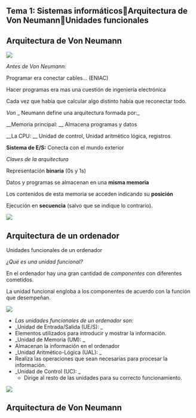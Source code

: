 ## Tema 1: Sistemas informáticosArquitectura de Von NeumannUnidades funcionales

## Arquitectura de Von Neumann

![](img/61_Arquitectura_del_ordenador0.png)

_Antes de Von Neumann:_

Programar era conectar cables\.\.\. \(ENIAC\)

Hacer programas era mas una cuestión de ingeniería electrónica

Cada vez que había que calcular algo distinto había que reconectar todo\.

_Von_  _ Neumann define una arquitectura formada por:_

__Memoria principal: __ Almacena programas y datos

__La CPU: __ Unidad de control, Unidad aritmético lógica, registros

__Sistema de E/S:__  Conecta con el mundo exterior

_Claves de la arquitectura_

Representación  __binaria__  \(0s y 1s\)

Datos y programas se almacenan en una  __misma memoria__

Los contenidos de esta memoria se acceden indicando su  __posición__

Ejecución en  __secuencia__  \(salvo que se indique lo contrario\)\.

![](img/61_Arquitectura_del_ordenador1.png)

## Arquitectura de un ordenador

Unidades funcionales de un ordenador

_¿Qué es una unidad funcional?_

En el ordenador hay una gran cantidad de  _componentes_  con diferentes cometidos\.

La unidad funcional engloba a los componentes de acuerdo con la función que desempeñan\.

![](img/61_Arquitectura_del_ordenador2.png)

* _Las unidades funcionales de un ordenador son:_
* _Unidad de Entrada/Salida \(UE/S\):  _
* Elementos utilizados para introducir y mostrar la información\.
* _Unidad de Memoria \(UM\): _
* Almacenan la información en el ordenador
* _Unidad Aritmético\-Lógica \(UAL\): _
* Realiza las operaciones que sean necesarias para procesar la información\.
* _Unidad de Control \(UC\): _
  * Dirige al resto de las unidades para su correcto funcionamiento\.

![](img/61_Arquitectura_del_ordenador3.png)

## Arquitectura de Von Neumann

